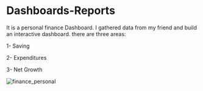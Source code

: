 # Dashboards-Reports
It is a personal finance Dashboard. I gathered data from my friend and build an interactive dashboard. 
there are three areas:

1- Saving

2- Expenditures

3- Net Growth

![finance_personal](https://user-images.githubusercontent.com/63038856/167071259-75ab770e-d29d-4779-8f77-72ec6c719739.JPG)
